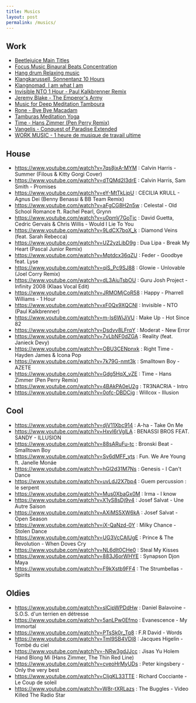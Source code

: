 ```yaml
---
title: Musics
layout: post
permalink: /musics/
---
```


## Work

- [Beetlejuice Main Titles](https://www.youtube.com/watch?v=rdfpi27wYgU)
- [Focus Music Binaural Beats Concentration](https://www.youtube.com/watch?v=U0eLmyJkQBc)
- [Hang drum Relaxing music](https://www.youtube.com/watch?v=jmPBk3GW0Ac)
- [Klangkarussell, Sonnentanz 10 Hours](https://www.youtube.com/watch?v=L1Lao_kz830)
- [Klangnomad, I am what I am](https://www.youtube.com/watch?v=9q2h6oGD6UA)
- [Invisible NTO 1 Hour - Paul Kalkbrenner Remix](https://www.youtube.com/watch?v=Ghx5VDSve80)
- [Jeremy Blake - The Emperor's Army](https://www.youtube.com/watch?v=1sxffogc0Iw)
- [Music for Deep Meditation Tamboura](https://www.youtube.com/watch?v=Z0p-wOk1JEM)
- [Rone - Bye Bye Macadam](https://www.youtube.com/watch?v=PyapOW31ND4)
- [Tamburas Meditation Yoga](https://www.youtube.com/watch?v=oCJdAHo2Djw)
- [Time - Hans Zimmer (Pen Perry Remix)](https://www.youtube.com/watch?v=CAgpsLjKmHQ )
- [Vangelis - Conquest of Paradise Extended](https://www.youtube.com/watch?v=26dlYEzOtog)
- [WORK MUSIC - 1 heure de musique de travail ultime](https://www.youtube.com/watch?v=j8L6IvuYGOQ)


## House

- https://www.youtube.com/watch?v=7qs8jxA-MYM : Calvin Harris - Summer (Filous & Kitty Gorgi Cover)
- https://www.youtube.com/watch?v=dTQMd2I3drE : Calvin Harris, Sam Smith - Promises
- https://www.youtube.com/watch?v=eY-MtTkLjpU : CECILIA KRULL - Agnus Dei (Benny Benassi & BB Team Remix)
- https://www.youtube.com/watch?v=aFgCG8H2n5w : Celestal - Old School Romance ft. Rachel Pearl, Grynn
- https://www.youtube.com/watch?v=u0pmV7GoTjc : David Guetta, Cedric Gervais & Chris Willis - Would I Lie To You
- https://www.youtube.com/watch?v=9LdCX7boX_k : Diamond Veins (feat. Sarah Rebecca)
- https://www.youtube.com/watch?v=UZ2yzLibD9g : Dua Lipa - Break My Heart (Pascal Junior Remix)
- https://www.youtube.com/watch?v=Mptdcx36qZU : Feder - Goodbye feat. Lyse
- https://www.youtube.com/watch?v=qiS_Pc9SJ88 : Glowie - Unlovable (Joel Corry Remix)
- https://www.youtube.com/watch?v=dL3AiuTsbOU : Guru Josh Project - Infinity 2008 (Klaas Vocal Edit)
- https://www.youtube.com/watch?v=JRMOMjCoR58 : Happy - Pharrell Williams - 1 Hour
- https://www.youtube.com/watch?v=xF0Qx9XQCNI : Invisible - NTO (Paul Kalkbrenner)
- https://www.youtube.com/watch?v=m-Is6WiJiVU : Make Up - Hot Since 82
- https://www.youtube.com/watch?v=Dsdvv8LFrqY : Moderat - New Error
- https://www.youtube.com/watch?v=7vLbNF0dZGA : Reality (feat. Janieck Devy)
- https://www.youtube.com/watch?v=OBU3CENpnxk : Right Time - Hayden James & Icona Pop
- https://www.youtube.com/watch?v=7k79G-nmt3k : Smalltown Boy - AZETE
- https://www.youtube.com/watch?v=Gdg5HqX_vZE : Time - Hans Zimmer (Pen Perry Remix)
- https://www.youtube.com/watch?v=4BAkPA0eU2g : TR3NACRIA - Intro
- https://www.youtube.com/watch?v=0ofc-DBDCjg : Willcox - Illusion

## Cool

- https://www.youtube.com/watch?v=djV11Xbc914 : A-ha - Take On Me
- https://www.youtube.com/watch?v=Hxvl6rVglLA : BENASSI BROS FEAT. SANDY - ILLUSION
- https://www.youtube.com/watch?v=88sARuFu-tc : Bronski Beat - Smalltown Boy
- https://www.youtube.com/watch?v=Sv6dMFF_yts : Fun. We Are Young ft. Janelle Monáe
- https://www.youtube.com/watch?v=hGI2d31M7Ns : Genesis - I Can't Dance
- https://www.youtube.com/watch?v=uvLdJ2X7bp4 : Guem percussion : le serpent
- https://www.youtube.com/watch?v=Mus0XbaGx0M : Irma - I know
- https://www.youtube.com/watch?v=X1yS8sDj9v4 : Josef Salvat - Une Autre Saison
- https://www.youtube.com/watch?v=AXiMS5XW6kA : Josef Salvat - Open Season
- https://www.youtube.com/watch?v=iX-QaNzd-0Y : Milky Chance - Stolen Dance
- https://www.youtube.com/watch?v=UG3VcCAlUgE : Prince & The Revolution - When Doves Cry
- https://www.youtube.com/watch?v=NL6dIt0CHe0 : Steal My Kisses
- https://www.youtube.com/watch?v=883J6orWHYE : Synapson Djon Maya
- https://www.youtube.com/watch?v=F9kXstb9FF4 : The Strumbellas - Spirits

## Oldies

- https://www.youtube.com/watch?v=slCipWPDdHw : Daniel Balavoine - S.O.S. d'un terrien en détresse
- https://www.youtube.com/watch?v=5anLPw0Efmo : Evanescence - My Immortal
- https://www.youtube.com/watch?v=PTsSk0r_Tq8 : F.R David - Words
- https://www.youtube.com/watch?v=TmI9SB4VDl8 : Jacques Higelin - Tombé du ciel
- https://www.youtube.com/watch?v=-NRw3gdJJcc : Jisas Yu Holem Hand Blong Mi (Hans Zimmer, The Thin Red Line)
- https://www.youtube.com/watch?v=cveoHrMyUDs : Peter kingsbery - Only the very best
- https://www.youtube.com/watch?v=CIjqKL33TTE : Richard Cocciante - Le Coup de soleil
- https://www.youtube.com/watch?v=W8r-tXRLazs : The Buggles - Video Killed The Radio Star
